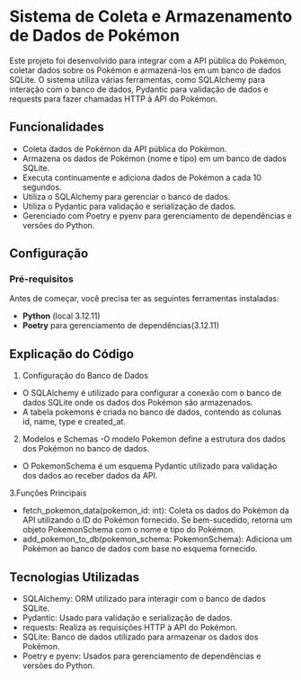 # Sistema de Coleta e Armazenamento de Dados de Pokémon

Este projeto foi desenvolvido para integrar com a API pública do Pokémon, coletar dados sobre os Pokémon e armazená-los em um banco de dados SQLite. O sistema utiliza várias ferramentas, como SQLAlchemy para interação com o banco de dados, Pydantic para validação de dados e requests para fazer chamadas HTTP à API do Pokémon.

## Funcionalidades

- Coleta dados de Pokémon da API pública do Pokémon.
- Armazena os dados de Pokémon (nome e tipo) em um banco de dados SQLite.
- Executa continuamente e adiciona dados de Pokémon a cada 10 segundos.
- Utiliza o SQLAlchemy para gerenciar o banco de dados.
- Utiliza o Pydantic para validação e serialização de dados.
- Gerenciado com Poetry e pyenv para gerenciamento de dependências e versões do Python.

## Configuração

### Pré-requisitos

Antes de começar, você precisa ter as seguintes ferramentas instaladas:

- **Python** (local 3.12.11)
- **Poetry** para gerenciamento de dependências(3.12.11)

## Explicação do Código
1. Configuração do Banco de Dados
- O SQLAlchemy é utilizado para configurar a conexão com o banco de dados SQLite onde os dados dos Pokémon são armazenados.
- A tabela pokemons é criada no banco de dados, contendo as colunas id, name, type e created_at.

2. Modelos e Schemas
-O modelo Pokemon define a estrutura dos dados dos Pokémon no banco de dados.
- O PokemonSchema é um esquema Pydantic utilizado para validação dos dados ao receber dados da API.

3.Funções Principais
- fetch_pokemon_data(pokemon_id: int): Coleta os dados do Pokémon da API utilizando o ID do Pokémon fornecido. Se bem-sucedido, retorna um objeto PokemonSchema com o nome e tipo do Pokémon.
- add_pokemon_to_db(pokemon_schema: PokemonSchema): Adiciona um Pokémon ao banco de dados com base no esquema fornecido.

## Tecnologias Utilizadas
- SQLAlchemy: ORM utilizado para interagir com o banco de dados SQLite.
- Pydantic: Usado para validação e serialização de dados.
- requests: Realiza as requisições HTTP à API do Pokémon.
- SQLite: Banco de dados utilizado para armazenar os dados dos Pokémon.
- Poetry e pyenv: Usados para gerenciamento de dependências e versões do Python.